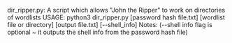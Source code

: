 dir_ripper.py: A script which allows "John the Ripper" to work on directories of wordlists
USAGE: python3 dir_ripper.py [password hash file.txt] [wordlist file or directory] [output file.txt] [--shell_info] 
Notes: (--shell info flag is optional ~ it outputs the shell info from the password hash file)
